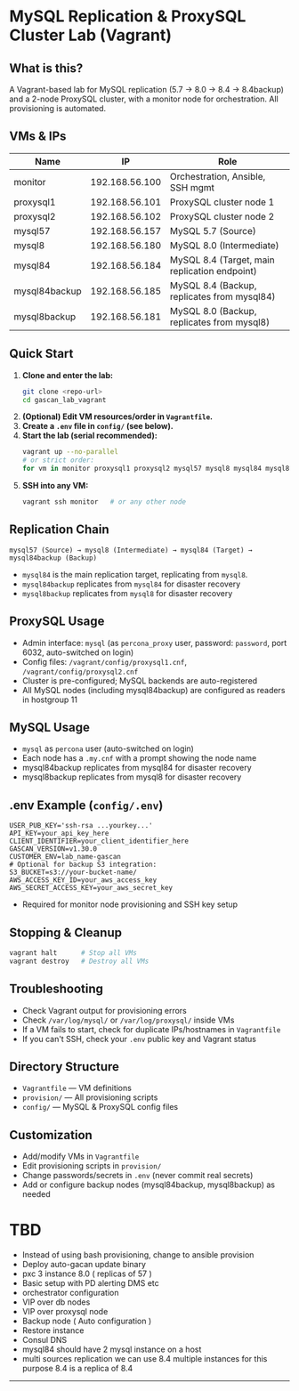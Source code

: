 # MySQL Replication & ProxySQL Cluster Lab (Vagrant)

## What is this?
A Vagrant-based lab for MySQL replication (5.7 → 8.0 → 8.4 → 8.4backup) and a 2-node ProxySQL cluster, with a monitor node for orchestration. All provisioning is automated.

## VMs & IPs
| Name           | IP              | Role                    |
|----------------|-----------------|-------------------------|
| monitor        | 192.168.56.100  | Orchestration, Ansible, SSH mgmt |
| proxysql1      | 192.168.56.101  | ProxySQL cluster node 1          |
| proxysql2      | 192.168.56.102  | ProxySQL cluster node 2          |
| mysql57        | 192.168.56.157  | MySQL 5.7 (Source)              |
| mysql8         | 192.168.56.180  | MySQL 8.0 (Intermediate)        |
| mysql84        | 192.168.56.184  | MySQL 8.4 (Target, main replication endpoint) |
| mysql84backup  | 192.168.56.185  | MySQL 8.4 (Backup, replicates from mysql84)  |
| mysql8backup   | 192.168.56.181  | MySQL 8.0 (Backup, replicates from mysql8)  |

## Quick Start
1. **Clone and enter the lab:**
   ```sh
   git clone <repo-url>
   cd gascan_lab_vagrant
   ```
2. **(Optional) Edit VM resources/order in `Vagrantfile`.**
3. **Create a `.env` file in `config/` (see below).**
4. **Start the lab (serial recommended):**
   ```sh
   vagrant up --no-parallel
   # or strict order:
   for vm in monitor proxysql1 proxysql2 mysql57 mysql8 mysql84 mysql84backup; do vagrant up $vm; done
   ```
5. **SSH into any VM:**
   ```sh
   vagrant ssh monitor   # or any other node
   ```

## Replication Chain
```
mysql57 (Source) → mysql8 (Intermediate) → mysql84 (Target) → mysql84backup (Backup)
```
- `mysql84` is the main replication target, replicating from `mysql8`.
- `mysql84backup` replicates from `mysql84` for disaster recovery
- `mysql8backup` replicates from `mysql8` for disaster recovery

## ProxySQL Usage
- Admin interface: `mysql` (as `percona_proxy` user, password: `password`, port 6032, auto-switched on login)
- Config files: `/vagrant/config/proxysql1.cnf`, `/vagrant/config/proxysql2.cnf`
- Cluster is pre-configured; MySQL backends are auto-registered
- All MySQL nodes (including mysql84backup) are configured as readers in hostgroup 11

## MySQL Usage
- `mysql` as `percona` user (auto-switched on login)
- Each node has a `.my.cnf` with a prompt showing the node name
- mysql84backup replicates from mysql84 for disaster recovery
- mysql8backup replicates from mysql8 for disaster recovery

## .env Example (`config/.env`)
```env
USER_PUB_KEY='ssh-rsa ...yourkey...'
API_KEY=your_api_key_here
CLIENT_IDENTIFIER=your_client_identifier_here
GASCAN_VERSION=v1.30.0
CUSTOMER_ENV=lab_name-gascan
# Optional for backup S3 integration:
S3_BUCKET=s3://your-bucket-name/
AWS_ACCESS_KEY_ID=your_aws_access_key
AWS_SECRET_ACCESS_KEY=your_aws_secret_key
```
- Required for monitor node provisioning and SSH key setup

## Stopping & Cleanup
```sh
vagrant halt      # Stop all VMs
vagrant destroy   # Destroy all VMs
```

## Troubleshooting
- Check Vagrant output for provisioning errors
- Check `/var/log/mysql/` or `/var/log/proxysql/` inside VMs
- If a VM fails to start, check for duplicate IPs/hostnames in `Vagrantfile`
- If you can't SSH, check your `.env` public key and Vagrant status

## Directory Structure
- `Vagrantfile` — VM definitions
- `provision/` — All provisioning scripts
- `config/` — MySQL & ProxySQL config files

## Customization
- Add/modify VMs in `Vagrantfile`
- Edit provisioning scripts in `provision/`
- Change passwords/secrets in `.env` (never commit real secrets)
- Add or configure backup nodes (mysql84backup, mysql8backup) as needed

# TBD 
- Instead of using bash provisioning, change to ansible provision 
- Deploy auto-gacan update binary 
- pxc 3 instance 8.0 ( replicas  of 57 )
- Basic setup with PD alerting DMS etc 
- orchestrator configuration 
- VIP over db nodes
- VIP over proxysql node 
- Backup node  ( Auto configuration )
- Restore instance
- Consul DNS 
- mysql84 should have 2 mysql instance on a host 
- multi sources replication we can use 8.4 multiple instances for this purpose 8.4 is a replica of 8.4
---